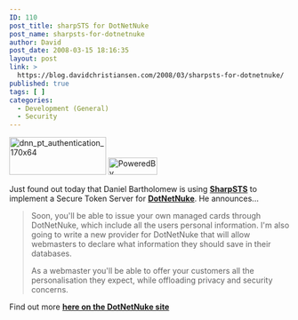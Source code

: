```yaml
---
ID: 110
post_title: sharpSTS for DotNetNuke
post_name: sharpsts-for-dotnetnuke
author: David
post_date: 2008-03-15 18:16:35
layout: post
link: >
  https://blog.davidchristiansen.com/2008/03/sharpsts-for-dotnetnuke/
published: true
tags: [ ]
categories:
  - Development (General)
  - Security
---
```

<p><img style="border-right: 0px; border-top: 0px; border-left: 0px; border-bottom: 0px" height="68" alt="dnn_pt_authentication_170x64" src="http://davidchristiansenblog.azurewebsites.net/wp-content/uploads/2012/10/dnn_pt_authentication_170x64_3-gif.gif" width="174" border="0"> <img style="border-right: 0px; border-top: 0px; border-left: 0px; border-bottom: 0px" height="31" alt="PoweredBy" src="http://davidchristiansenblog.azurewebsites.net/wp-content/uploads/2012/10/poweredby_3-png.png" width="88" border="0"></p>  <p>Just found out today that Daniel Bartholomew is using <a href="https://sharpsts.com" target="_blank"><strong>SharpSTS</strong></a> to implement a Secure Token Server for <a href="http://www.dotnetnuke.com" target="_blank"><strong>DotNetNuke</strong></a>. He announces...</p>  <blockquote>   <p>Soon, you'll be able to issue your own managed cards through DotNetNuke, which include all the users personal information. I'm also going to write a new provider for DotNetNuke that will allow webmasters to declare what information they should save in their databases.</p>    <p>As a webmaster you'll be able to offer your customers all the personalisation they expect, while offloading privacy and security concerns.</p> </blockquote>  <p>Find out more <a href="http://www.dotnetnuke.com/Products/Development/Forge/Authentication/CardspaceProvider/tabid/1142/Default.aspx" target="_blank"><strong>here on the DotNetNuke site</strong></a></p>  <p> <a title="http://www.dotnetnuke.com/Products/Development/Forge/Authentication/CardspaceProvider/tabid/1142/Default.aspx" href="http://www.dotnetnuke.com/Products/Development/Forge/Authentication/CardspaceProvider/tabid/1142/Default.aspx"></a></p>